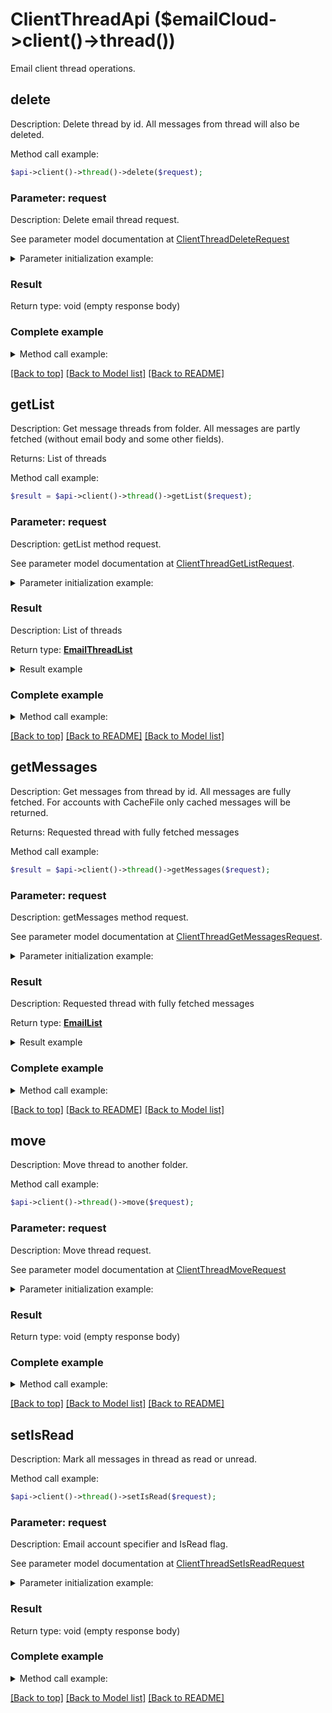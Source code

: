# ClientThreadApi ($emailCloud->client()->thread())

Email client thread operations.

## delete

Description: Delete thread by id. All messages from thread will also be deleted.


Method call example:
```php
$api->client()->thread()->delete($request);
```

### Parameter: request

Description: Delete email thread request.

See parameter model documentation at [ClientThreadDeleteRequest](ClientThreadDeleteRequest.md)

<details>
    <summary>Parameter initialization example:</summary>
    
```php
$request = Models::clientThreadDeleteRequest()
    ->folder('INBOX/SubFolder')
    ->threadId('5')
    ->accountLocation(Models::storageFileLocation()
        ->fileName('email.account')
        ->storage('First Storage')
        ->folderPath('file/location/folder/on/storage')
        ->build())
    ->build();
```

</details>


### Result

Return type: void (empty response body)

### Complete example

<details>
    <summary>Method call example:</summary>

```php
$api = new EmailCloud($appKey, $appSid);

// Prepare parameters:
$request = Models::clientThreadDeleteRequest()
    ->folder('INBOX/SubFolder')
    ->threadId('5')
    ->accountLocation(Models::storageFileLocation()
        ->fileName('email.account')
        ->storage('First Storage')
        ->folderPath('file/location/folder/on/storage')
        ->build())
    ->build();

// Call method:
$api->client()->thread().delete($request);
```

</details>

[[Back to top]](#) [[Back to Model list]](Models.md) [[Back to README]](README.md)
## **getList**

Description: Get message threads from folder. All messages are partly fetched (without email body and some other fields).

Returns: List of threads

Method call example:
```php
$result = $api->client()->thread()->getList($request);
```

### Parameter: request

Description: getList method request.

See parameter model documentation at [ClientThreadGetListRequest](ClientThreadGetListRequest.md).

<details>
    <summary>Parameter initialization example:</summary>

```php
$request = Models::ClientThreadGetListRequest()
    ->folder('INBOX/SubFolder')
    ->account('email.account')
    ->storage('First Storage')
    ->account_storage_folder('email/account/location/on/storage')
    ->build();
```

</details>

### Result

Description: List of threads

Return type: [**EmailThreadList**](EmailThreadList.md)

<details>
    <summary>Result example</summary>

```php
$result = Models::emailThreadList()
    ->value(array(
        Models::emailThread()
            ->id('123')
            ->subject('Some email subject')
            ->messages(array(
                Models::emailDto()
                    ->date(new DateTime())
                    ->from(Models::mailAddress()
                        ->address('from@aspose.com')
                        ->build())
                    ->messageId('1')
                    ->subject('Some email subject')
                    ->to(array(
                        Models::mailAddress()
                            ->address('to@aspose.com')
                            ->build()))
                    ->build(),
                Models::emailDto()
                    ->date(new DateTime())
                    ->from(Models::mailAddress()
                        ->address('from@aspose.com')
                        ->build())
                    ->messageId('3')
                    ->subject('Re: Some email subject')
                    ->to(array(
                        Models::mailAddress()
                            ->address('to@aspose.com')
                            ->build()))
                    ->build()))
            ->build()))
    ->build();
```
</details>

### Complete example

<details>
    <summary>Method call example:</summary>

```php
$api = new EmailCloud($appKey, $appSid);

// Prepare parameters:
$folder = ;
$account = ;
$storage = ;
$account_storage_folder = ;
$update_folder_cache = ;
$messages_cache_limit = ;

// Call method:
$result = $api->client()->thread().getList($request);

// Result example:
$result = Models::emailThreadList()
    ->value(array(
        Models::emailThread()
            ->id('123')
            ->subject('Some email subject')
            ->messages(array(
                Models::emailDto()
                    ->date(new DateTime())
                    ->from(Models::mailAddress()
                        ->address('from@aspose.com')
                        ->build())
                    ->messageId('1')
                    ->subject('Some email subject')
                    ->to(array(
                        Models::mailAddress()
                            ->address('to@aspose.com')
                            ->build()))
                    ->build(),
                Models::emailDto()
                    ->date(new DateTime())
                    ->from(Models::mailAddress()
                        ->address('from@aspose.com')
                        ->build())
                    ->messageId('3')
                    ->subject('Re: Some email subject')
                    ->to(array(
                        Models::mailAddress()
                            ->address('to@aspose.com')
                            ->build()))
                    ->build()))
            ->build()))
    ->build();
```

</details>

[[Back to top]](#)  [[Back to README]](README.md) [[Back to Model list]](Models.md)

## **getMessages**

Description: Get messages from thread by id. All messages are fully fetched. For accounts with CacheFile only cached messages will be returned.

Returns: Requested thread with fully fetched messages

Method call example:
```php
$result = $api->client()->thread()->getMessages($request);
```

### Parameter: request

Description: getMessages method request.

See parameter model documentation at [ClientThreadGetMessagesRequest](ClientThreadGetMessagesRequest.md).

<details>
    <summary>Parameter initialization example:</summary>

```php
$request = Models::ClientThreadGetMessagesRequest()
    ->thread_id('5')
    ->account('email.account')
    ->folder('INBOX')
    ->storage('First Storage')
    ->account_storage_folder('email/account/location/on/storage')
    ->build();
```

</details>

### Result

Description: Requested thread with fully fetched messages

Return type: [**EmailList**](EmailList.md)

<details>
    <summary>Result example</summary>

```php
$result = ;
```
</details>

### Complete example

<details>
    <summary>Method call example:</summary>

```php
$api = new EmailCloud($appKey, $appSid);

// Prepare parameters:
$thread_id = ;
$account = ;
$folder = ;
$storage = ;
$account_storage_folder = ;

// Call method:
$result = $api->client()->thread().getMessages($request);

// Result example:
$result = ;
```

</details>

[[Back to top]](#)  [[Back to README]](README.md) [[Back to Model list]](Models.md)

## move

Description: Move thread to another folder.


Method call example:
```php
$api->client()->thread()->move($request);
```

### Parameter: request

Description: Move thread request.

See parameter model documentation at [ClientThreadMoveRequest](ClientThreadMoveRequest.md)

<details>
    <summary>Parameter initialization example:</summary>
    
```php
$request = Models::clientThreadMoveRequest()
    ->destinationFolder('INBOX/SubFolder')
    ->threadId('5')
    ->accountLocation(Models::storageFileLocation()
        ->fileName('email.account')
        ->storage('First Storage')
        ->folderPath('file/location/folder/on/storage')
        ->build())
    ->build();
```

</details>


### Result

Return type: void (empty response body)

### Complete example

<details>
    <summary>Method call example:</summary>

```php
$api = new EmailCloud($appKey, $appSid);

// Prepare parameters:
$request = Models::clientThreadMoveRequest()
    ->destinationFolder('INBOX/SubFolder')
    ->threadId('5')
    ->accountLocation(Models::storageFileLocation()
        ->fileName('email.account')
        ->storage('First Storage')
        ->folderPath('file/location/folder/on/storage')
        ->build())
    ->build();

// Call method:
$api->client()->thread().move($request);
```

</details>

[[Back to top]](#) [[Back to Model list]](Models.md) [[Back to README]](README.md)
## setIsRead

Description: Mark all messages in thread as read or unread.


Method call example:
```php
$api->client()->thread()->setIsRead($request);
```

### Parameter: request

Description: Email account specifier and IsRead flag.

See parameter model documentation at [ClientThreadSetIsReadRequest](ClientThreadSetIsReadRequest.md)

<details>
    <summary>Parameter initialization example:</summary>
    
```php
$request = Models::clientThreadSetIsReadRequest()
    ->isRead(true)
    ->folder('INBOX')
    ->threadId('5')
    ->accountLocation(Models::storageFileLocation()
        ->fileName('email.account')
        ->storage('First Storage')
        ->folderPath('file/location/folder/on/storage')
        ->build())
    ->build();
```

</details>


### Result

Return type: void (empty response body)

### Complete example

<details>
    <summary>Method call example:</summary>

```php
$api = new EmailCloud($appKey, $appSid);

// Prepare parameters:
$request = Models::clientThreadSetIsReadRequest()
    ->isRead(true)
    ->folder('INBOX')
    ->threadId('5')
    ->accountLocation(Models::storageFileLocation()
        ->fileName('email.account')
        ->storage('First Storage')
        ->folderPath('file/location/folder/on/storage')
        ->build())
    ->build();

// Call method:
$api->client()->thread().setIsRead($request);
```

</details>

[[Back to top]](#) [[Back to Model list]](Models.md) [[Back to README]](README.md)
